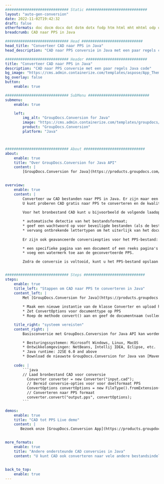 ```yaml
---
############################# Static ############################
layout: "auto-gen-conversion"
date: 2022-11-02T19:42:32
draft: false
otherformats: doc docm docx dot dotm dotx fodp htm html mht mhtml odp odt otp pot potm potx pps ppsm ppsx ppt pptm pptx rtf
breadcrumb: CAD naar PPS in Java

############################# Head ############################
head_title: "Converteer CAD naar PPS in Java"
head_description: "CAD naar PPS conversie in Java met een paar regels code. Converteer meer dan 160 bestandsindelingen met de GroupDocs-documentconversie-API voor Java"

############################# Header ############################
title: "Converteer CAD naar PPS in Java"
description: "CAD naar PPS conversie met een paar regels Java code"
bg_image: "https://cms.admin.containerize.com/templates/aspose/App_Themes/V3/images/bg/header1.png"
bg_overlay: false
button:
    enable: true

############################# SubMenu ############################
submenu:
    enable: true

    left:
        img_alt: "GroupDocs.Conversion for Java"
        image: "https://cms.admin.containerize.com/templates/groupdocs/images/product-logos/90x90-noborder/groupdocs-conversion-java.png"
        product: "GroupDocs.Conversion"
        platform: "Java"



############################# About ############################
about:
    enable: true
    title: "Over GroupDocs.Conversion for Java API"
    content: |
        [GroupDocs.Conversion for Java](https://products.groupdocs.com/conversion/java/) is een geavanceerde conversie-API voor bestandsindelingen voor het converteren tussen populaire afbeeldings- en documentindelingen zoals Microsoft Office, OpenDocument, PDF, HTML, e-mail, CAD. en nog veel meer met slechts een paar regels code. De native API detecteert automatisch de formaten van de originele documenten en biedt veel opties voor het aanpassen van de geconverteerde documenten. Naast de functie om informatie uit een document te extraheren, ondersteunt het standaard ook het cachen van de conversieresultaten naar de lokale schijf. Elk type cacheopslag kan echter worden ondersteund door de juiste interfaces te implementeren - Amazon S3, Dropbox, Google Drive, Windows Azure, Reddis of andere.
    

overview:
    enable: true
    content: |
        Converteer uw CAD bestanden naar PPS in Java. Er zijn maar een paar regels Java code nodig op elk platform naar keuze, zoals Windows, Linux, macOS.
        U kunt proberen CAD gratis naar PPS te converteren en de kwaliteit van de conversieresultaten te evalueren. Naast eenvoudige scripts voor bestandsconversie, kunt u meer geavanceerde opties proberen voor het laden van het CAD-bronbestand en het opslaan van de PPS-uitvoer. 
        
        Voor het bronbestand CAD kunt u bijvoorbeeld de volgende laadopties gebruiken:

        * automatische detectie van het bestandsformaat;
        * geef een wachtwoord op voor beveiligde bestanden (als de bestandsindeling dit ondersteunt);
        * vervang ontbrekende lettertypen om het uiterlijk van het document te behouden.
        
        Er zijn ook geavanceerde conversieopties voor het PPS-bestand:

        * een specifieke pagina van een document of een reeks pagina's converteren;
        * voeg een watermerk toe aan de geconverteerde PPS.

        Zodra de conversie is voltooid, kunt u het PPS-bestand opslaan in uw lokale bestandspad of in opslag van derden, zoals FTP, Amazon S3, Google Drive, Dropbox enz. Let op - om CAD te converteren tot PPS, hoeft u geen extra software te installeren, zoals MS Office, Open Office, Adobe Acrobat Reader etc.


############################# Steps ############################
steps:
    enable: true
    title_left: "Stappen om CAD naar PPS te converteren in Java"
    content_left: |
        Met [GroupDocs.Conversion for Java](https://products.groupdocs.com/conversion/java/) kunnen ontwikkelaars het CAD-bestand eenvoudig converteren naar PPS met een paar regels code.
        
        * Maak een nieuwe instantie van de klasse Converter en upload het bestand CAD met het volledige pad
        * Zet ConvertOptions voor documenttype op PPS
        * Roep de methode convert() aan en geef de documentnaam (volledig pad) en formaat (PPS) door als parameter

    title_right: "systeem vereisten"
    content_right: |
        Basisconversie met GroupDocs.Conversion for Java API kan worden gedaan met slechts een paar regels code. Onze API's worden ondersteund op alle belangrijke platforms en besturingssystemen. Voordat u de onderstaande code uitvoert, moet u ervoor zorgen dat de volgende vereisten op uw systeem zijn geïnstalleerd.

        * Besturingssystemen: Microsoft Windows, Linux, MacOS
        * Ontwikkelomgevingen: NetBeans, Intellij IDEA, Eclipse, etc.
        * Java runtime: J2SE 6.0 and above
        * Download de nieuwste GroupDocs.Conversion for Java van [Maven](https://repository.groupdocs.com/webapp/#/artifacts/browse/tree/General/repo/com/groupdocs/groupdocs-conversion)
         
    code: |
        ```java    
        // Laad bronbestand CAD voor conversie
          Converter converter = new Converter("input.cad");
          // Bereid conversie-opties voor voor doelformaat PPS
          ConvertOptions convertOptions = new FileType().fromExtension("pps").getConvertOptions();
          // Converteren naar PPS formaat
          converter.convert("output.pps", convertOptions);
        ```

demos:
    enable: true
    title: "CAD tot PPS Live demo"
    content: |
       Bezoek onze [GroupDocs.Conversion App](https://products.groupdocs.app/conversion/family) website en probeer CAD naar PPS conversie nu. De gratis demo heeft de volgende voordelen:
          

more_formats:
    enable: true
    title: "Andere ondersteunde CAD conversies in Java"
    content: "U kunt CAD ook converteren naar vele andere bestandsindelingen. Zie de lijst hieronder."
       
       
back_to_top:
    enable: true
---
```

